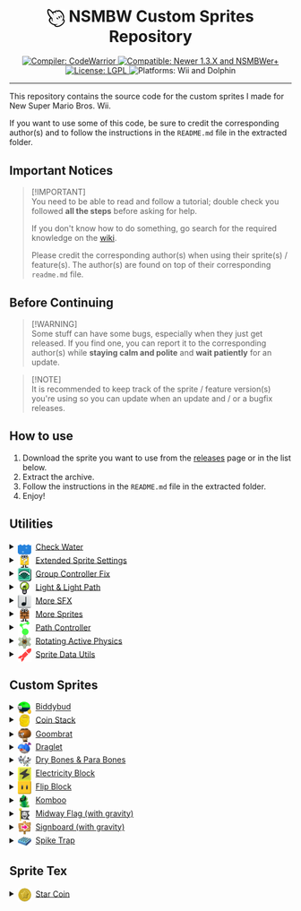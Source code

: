 <h1 align="center"><img src="https://raw.githubusercontent.com/Synell/Assets/main/NSMBW-Custom-Sprites/readme/Logo.png" width="32" align="center" /> NSMBW Custom Sprites Repository</h1>
<p align="center">
  <a href="https://www.python.org/downloads/">
    <img alt="Compiler: CodeWarrior" src="https://img.shields.io/badge/Compiler-CodeWarrior-blue" />
  </a>
  <a href="https://doc.qt.io/qtforpython/index.html">
    <img alt="Compatible: Newer 1.3.X and NSMBWer+" src="https://img.shields.io/badge/Compatible-Newer%201.3.X%20|%20NSMBWer+-magenta" />
  </a>
  <a href="https://github.com/Synell/OGE-Next/blob/master/LICENSE">
    <img alt="License: LGPL" src="https://img.shields.io/badge/License-MIT-green" target="_blank" />
  </a>
  <img alt="Platforms: Wii and Dolphin" src="https://img.shields.io/badge/Platforms-Wii%20|%20Dolphin-yellow" />
</p>

----------------------------------------------------------------------

This repository contains the source code for the custom sprites I made for New Super Mario Bros. Wii.

If you want to use some of this code, be sure to credit the corresponding author(s) and to follow the instructions in the `README.md` file in the extracted folder.


## Important Notices

> [!IMPORTANT]\
> You need to be able to read and follow a tutorial; double check you followed **all the steps** before asking for help.
> 
> If you don't know how to do something, go search for the required knowledge on the [wiki](https://horizon.miraheze.org/wiki/Main_Page).
>
> Please credit the corresponding author(s) when using their sprite(s) / feature(s). The author(s) are found on top of their corresponding `readme.md` file.


## Before Continuing

> [!WARNING]\
> Some stuff can have some bugs, especially when they just get released. If you find one, you can report it to the corresponding author(s) while **staying calm and polite** and **wait patiently** for an update.

> [!NOTE]\
> It is recommended to keep track of the sprite / feature version(s) you're using so you can update when an update and / or a bugfix releases.


## How to use

1. Download the sprite you want to use from the [releases](https://github.com/Synell/NSMBW-Custom-Sprites/releases) page or in the list below.
2. Extract the archive.
3. Follow the instructions in the `README.md` file in the extracted folder.
4. Enjoy!


## Utilities

<details>
  <summary><img src="https://raw.githubusercontent.com/Synell/Assets/main/NSMBW-Custom-Sprites/readme/Utilities/CheckWater/Icon.png" width="24" align="center" />&nbsp;&nbsp;<a href="https://github.com/Synell/NSMBW-Custom-Sprites/releases/tag/CheckWater">Check Water</a></summary>
  <p></p>

This utility is used to check if a sprite is in a liquid or not and to get the liquid type.

</details>


<details>
  <summary><img src="https://raw.githubusercontent.com/Synell/Assets/main/NSMBW-Custom-Sprites/readme/Utilities/ExtendedSpriteSettings/Icon.png" width="24" align="center" />&nbsp;&nbsp;<a href="https://github.com/Synell/NSMBW-Custom-Sprites/releases/tag/ExtendedSpriteSettings">Extended Sprite Settings</a></summary>
  <p></p>

This utility is used to add more settings to your custom sprites.

</details>


<details>
  <summary><img src="https://raw.githubusercontent.com/Synell/Assets/main/NSMBW-Custom-Sprites/readme/Utilities/GroupControllerFix/Icon.png" width="24" align="center" />&nbsp;&nbsp;<a href="https://github.com/Synell/NSMBW-Custom-Sprites/releases/tag/GroupControllerFix">Group Controller Fix</a></summary>
  <p></p>

When you have a sprite that uses the Group Controller, it won't spawn at all if its Group Controller is already loaded (e.g. being near the player spawn camera view). This utility fixes this issue by delaying the Group Controller onCreate method by one frame, which is enough to make the sprite behave correctly, as the global Group List is loaded at the end of the first frame (so after the loaded onCreate methods).

</details>


<details>
  <summary><img src="https://raw.githubusercontent.com/Synell/Assets/main/NSMBW-Custom-Sprites/readme/Utilities/Light/Icon.png" width="24" align="center" />&nbsp;&nbsp;<a href="https://github.com/Synell/NSMBW-Custom-Sprites/releases/tag/Light">Light & Light Path</a></summary>
  <p></p>

This utility is used to create light in the darkness. It also allows you to create light paths.

</details>


<details>
  <summary><img src="https://raw.githubusercontent.com/Synell/Assets/main/NSMBW-Custom-Sprites/readme/Utilities/MoreSFX/Icon.png" width="24" align="center" />&nbsp;&nbsp;<a href="https://github.com/Synell/NSMBW-Custom-Sprites/releases/tag/MoreSFX">More SFX</a></summary>
  <p></p>

This utility allows you to add more sound effects to your custom sprites.

</details>


<details>
  <summary><img src="https://raw.githubusercontent.com/Synell/Assets/main/NSMBW-Custom-Sprites/readme/Utilities/MoreSprites/Icon.png" width="24" align="center" />&nbsp;&nbsp;<a href="https://github.com/Synell/NSMBW-Custom-Sprites/releases/tag/MoreSprites">More Sprites</a></summary>
  <p></p>

This utility allows you to add more sprites to the game without replacing existing ones.

</details>


<details>
  <summary><img src="https://raw.githubusercontent.com/Synell/Assets/main/NSMBW-Custom-Sprites/readme/Utilities/PathController/Icon.png" width="24" align="center" />&nbsp;&nbsp;<a href="https://github.com/Synell/NSMBW-Custom-Sprites/releases/tag/PathController">Path Controller</a></summary>
  <p></p>

This utility allows you to use path controlled sprites.

</details>


<details>
  <summary><img src="https://raw.githubusercontent.com/Synell/Assets/main/NSMBW-Custom-Sprites/readme/Utilities/RotatingActivePhysics/Icon.png" width="24" align="center" />&nbsp;&nbsp;<a href="https://github.com/Synell/NSMBW-Custom-Sprites/releases/tag/RotatingActivePhysics">Rotating Active Physics</a></summary>
  <p></p>

This utility is used to create rotating active physics for your custom sprites.

</details>


<details>
  <summary><img src="https://raw.githubusercontent.com/Synell/Assets/main/NSMBW-Custom-Sprites/readme/Utilities/SpriteDataUtils/Icon.png" width="24" align="center" />&nbsp;&nbsp;<a href="https://github.com/Synell/NSMBW-Custom-Sprites/releases/tag/SpriteDataUtils">Sprite Data Utils</a></summary>
  <p></p>

This utility contains a set of tools to help you create sprite data.

</details>

<!-- <details>
  <summary><img src="https://raw.githubusercontent.com/Synell/Assets/main/NSMBW-Custom-Sprites/readme/Utilities/Layer0Lava/Icon.png" width="24" align="center" />&nbsp;&nbsp;<a href="https://github.com/Synell/NSMBW-Custom-Sprites/releases/tag/Layer0Lava">Layer 0 Lava</a></summary>
  <p></p>

This utility allows you to place lava on layer 0, like water.

</details> -->


## Custom Sprites

<details>
  <summary><img src="https://raw.githubusercontent.com/Synell/Assets/main/NSMBW-Custom-Sprites/readme/CustomSprites/Biddybud/Icon.png" width="24" align="center" />&nbsp;&nbsp;<a href="https://github.com/Synell/NSMBW-Custom-Sprites/releases/tag/Biddybud">Biddybud</a></summary>
  <p></p>

Biddybud and Para-Biddybud follow a path, in groups.

</details>


<details>
  <summary><img src="https://raw.githubusercontent.com/Synell/Assets/main/NSMBW-Custom-Sprites/readme/CustomSprites/CoinStack/Icon.png" width="24" align="center" />&nbsp;&nbsp;<a href="https://github.com/Synell/NSMBW-Custom-Sprites/releases/tag/CoinStack">Coin Stack</a></summary>
  <p></p>

A stack of 5 coins.

</details>


<details>
  <summary><img src="https://raw.githubusercontent.com/Synell/Assets/main/NSMBW-Custom-Sprites/readme/CustomSprites/Goombrat/Icon.png" width="24" align="center" />&nbsp;&nbsp;<a href="https://github.com/Synell/NSMBW-Custom-Sprites/releases/tag/Goombrat">Goombrat</a></summary>
  <p></p>

Goombrat can walk back and forth, like a Goomba, but turns around edges.

</details>


<details>
  <summary><img src="https://raw.githubusercontent.com/Synell/Assets/main/NSMBW-Custom-Sprites/readme/CustomSprites/Draglet/Icon.png" width="24" align="center" />&nbsp;&nbsp;<a href="https://github.com/Synell/NSMBW-Custom-Sprites/releases/tag/Draglet">Draglet</a></summary>
  <p></p>

Draglet from Super Mario 3D Land. It flies around and shoots fireballs when Mario is near.

</details>


<details>
  <summary><img src="https://raw.githubusercontent.com/Synell/Assets/main/NSMBW-Custom-Sprites/readme/CustomSprites/DryBones/Icon.png" width="24" align="center" />&nbsp;&nbsp;<a href="https://github.com/Synell/NSMBW-Custom-Sprites/releases/tag/DryBones">Dry Bones & Para Bones</a></summary>
  <p></p>

A skeletal Koopa Troopa that cannot die from being stomped on.

</details>


<details>
  <summary><img src="https://raw.githubusercontent.com/Synell/Assets/main/NSMBW-Custom-Sprites/readme/CustomSprites/BlockElectricity/Icon.png" width="24" align="center" />&nbsp;&nbsp;<a href="https://github.com/Synell/NSMBW-Custom-Sprites/releases/tag/BlockElectricity">Electricity Block</a></summary>
  <p></p>

Electricity Block from Super Mario Bros. Wonder that shoots electricity.

</details>


<details>
  <summary><img src="https://raw.githubusercontent.com/Synell/Assets/main/NSMBW-Custom-Sprites/readme/CustomSprites/FlipBlock/Icon.png" width="24" align="center" />&nbsp;&nbsp;<a href="https://github.com/Synell/NSMBW-Custom-Sprites/releases/tag/FlipBlock">Flip Block</a></summary>
  <p></p>

Flip Blocks from Super Mario Bros. Wonder. It flips when Mario hits them.

https://github.com/Synell/NSMBW-Custom-Sprites/assets/70210528/4ce1e7e5-289d-45e7-8424-a211ef7295ee

https://github.com/Synell/NSMBW-Custom-Sprites/assets/70210528/0ea4f2e4-f8ee-48f0-b633-87376a66c731

</details>


<details>
  <summary><img src="https://raw.githubusercontent.com/Synell/Assets/main/NSMBW-Custom-Sprites/readme/CustomSprites/Komboo/Icon.png" width="24" align="center" />&nbsp;&nbsp;<a href="https://github.com/Synell/NSMBW-Custom-Sprites/releases/tag/Komboo">Komboo</a></summary>
  <p></p>

A walking giant kelp-like creatures with eyes. Their name is likely a reference to kombu, a variety of seaweed used extensively in Japanese cuisine.

</details>


<details>
  <summary><img src="https://raw.githubusercontent.com/Synell/Assets/main/NSMBW-Custom-Sprites/readme/CustomSprites/MidwayFlag/Icon.png" width="24" align="center" />&nbsp;&nbsp;<a href="https://github.com/Synell/NSMBW-Custom-Sprites/releases/tag/MidwayFlag">Midway Flag (with gravity)</a></summary>
  <p></p>

Allows the midway flag to fall when not on the ground.

https://github.com/Synell/NSMBW-Custom-Sprites/assets/70210528/84dda543-da57-426c-b8ac-760b6d5c8352

</details>


<details>
  <summary><img src="https://raw.githubusercontent.com/Synell/Assets/main/NSMBW-Custom-Sprites/readme/CustomSprites/Signboard/Icon.png" width="24" align="center" />&nbsp;&nbsp;<a href="https://github.com/Synell/NSMBW-Custom-Sprites/releases/tag/Signboard">Signboard (with gravity)</a></summary>
  <p></p>

Allows the signboard to fall when not on the ground.

</details>


<details>
  <summary><img src="https://raw.githubusercontent.com/Synell/Assets/main/NSMBW-Custom-Sprites/readme/CustomSprites/SpikeTrap/Icon.png" width="24" align="center" />&nbsp;&nbsp;<a href="https://github.com/Synell/NSMBW-Custom-Sprites/releases/tag/SpikeTrap">Spike Trap</a></summary>
  <p></p>

A spike that comes out from the ground to damage every player who would adventure too far.

</details>


## Sprite Tex

<details>
  <summary><img src="https://raw.githubusercontent.com/Synell/Assets/main/NSMBW-Custom-Sprites/readme/SpriteTex/StarCoin/Icon.png" width="24" align="center" />&nbsp;&nbsp;<a href="https://github.com/Synell/NSMBW-Custom-Sprites/releases/tag/StarCoin">Star Coin</a></summary>
  <p></p>

Sprite Tex for the Star Coin.

<img src="https://raw.githubusercontent.com/Synell/Assets/main/NSMBW-Custom-Sprites/readme/SpriteTex/StarCoin/Demo.png" />

</details>
